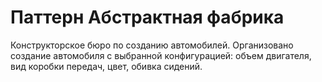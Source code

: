 # Паттерн Абстрактная фабрика

Конструкторское бюро по созданию автомобилей. Организовано создание
автомобиля с выбранной конфигурацией: объем двигателя, вид коробки передач,
цвет, обивка сидений.

